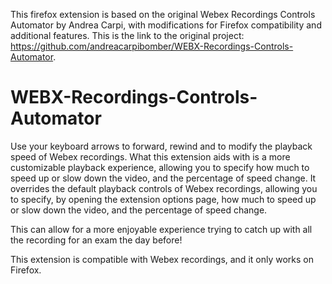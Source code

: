 This firefox extension is based on the original Webex Recordings Controls Automator by Andrea Carpi, with modifications for Firefox compatibility and additional features.
This is the link to the original project: https://github.com/andreacarpibomber/WEBX-Recordings-Controls-Automator.

# WEBX-Recordings-Controls-Automator
Use your keyboard arrows to forward, rewind and to modify the playback speed of Webex recordings.
What this extension aids with is a more customizable playback experience, allowing you to specify how much to speed up or slow down the video, and the percentage of speed change.
It overrides the default playback controls of Webex recordings, allowing you to specify, by opening the extension options page, how much to speed up or slow down the video, and the percentage of speed change.

This can allow for a more enjoyable experience trying to catch up with all the recording for an exam the day before!

This extension is compatible with Webex recordings, and it only works on Firefox.



